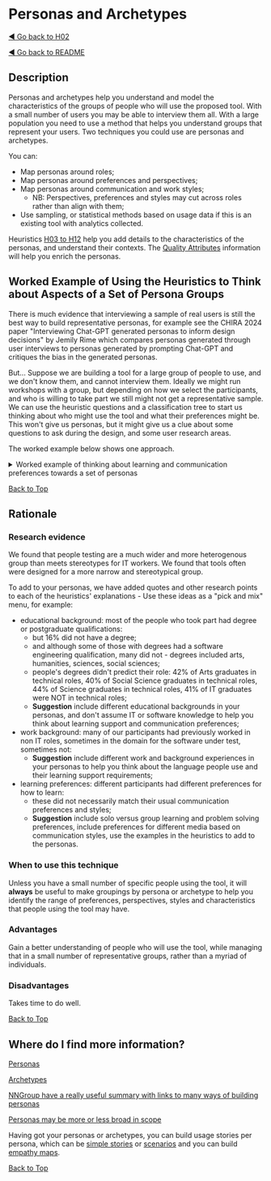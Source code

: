 <a name="TopofPage"></a>
# Personas and Archetypes

[◄ Go back to H02](H02-Who-will-use-or-be-affected-by-this-tool.md)

[◄ Go back to README](README.md)

## Description

Personas and archetypes help you understand and model the characteristics of the groups of people who will use the proposed tool. 
With a small number of users you may be able to interview them all. 
With a large population you need to use a method that helps you understand groups that represent your users. 
Two techniques you could use are personas and archetypes. 

You can:
-	Map personas around roles;
-	Map personas around preferences and perspectives; 
-	Map personas around communication and work styles;
    -	NB: Perspectives, preferences and styles may cut across roles rather than align with them;
-	Use sampling, or statistical methods based on usage data if this is an existing tool with analytics collected.

Heuristics [H03 to H12](README.md) help you add details to the characteristics of the personas, and understand their contexts.
The [Quality Attributes](Qualityattributesv2.md) information will help you enrich the personas.

## Worked Example of Using the Heuristics to Think about Aspects of a Set of Persona Groups

There is much evidence that interviewing a sample of real users is still the best way to build representative personas, for example see the CHIRA 2024 paper "Interviewing Chat-GPT generated personas to inform design decisions" by Jemily Rime which compares personas generated through user interviews to personas generated by prompting Chat-GPT and critiques the bias in the generated personas. 

But... Suppose we are building a tool for a large group of people to use, and we don't know them, and cannot interview them. Ideally we might run workshops with a group, but depending on how we select the participants, and who is willing to take part we still might not get a representative sample. We can use the heuristic questions and a classification tree to start us thinking about who might use the tool and what their preferences might be. This won't give us personas, but it might give us a clue about some questions to ask during the design, and some user research areas.

The worked example below shows one approach.

<details><summary>Worked example of thinking about learning and communication preferences towards a set of personas</summary>

### Step 1: Heuristic H04 Communication Preferences

Heuristic H04 is about communication preferences, and if we don't know that about the people who we want to use the tool, we could model it based on - for example - the DISC profile, giving us four potential communication styles - Blue/conscientious, Green/caring, Red/dominant and Yellow/social.  That communication preference affects how they want to receive and give information. Blue and Green tend to be more introvert, reserved. Red and yellow tend to be more extrovert, outgoing. Blue and Red tend to be focused on process and results. Green and yellow are more focused on people.  We might imagine their tool interface preferences: blue might want a detailed spreadsheet, Red might prefer bullet points on a powerpoint slide, Yellow might enjoy a chatting channel such a Slack. Green might want to work in a group at a whiteboard...  Is it worth thinking about how a tool might allow data to be shared between interfaces that allow both detail and overview, and allow both individual and group work?

We could therefore start our personas by imagining at least one persona for each DISC preference, and start a claasification tree. 

![start of a classification tree with 4 branches, D I S C][personasegmentH04](personasegmentH04.jpg)

[personasegmentH04]: personasegmentH04.jpg

### Step 2: Heuristic H05 Learning for Mastery or Learning for Task Completion

Heuristic H05 asks us to think about what type of learning people want to do when engaging with the tool. Are they wanting to master the tool and invest in the time to do that? Or, do they have limited time and simply want to carry out the next task. Both are reasonable approaches, and the same person may want to take different approaches at different times, or with different tools. They might have constraints because of budget pressures or management expectations. They may want to try out the tool quickly and then commit to mastering it.

Therefore we might need quick-start routes, wizards, short task-based videos, and also training/apprenticeship routes for mastery.

We can draw another mini-classification tree to show this split in approaches.

![classification tree segment showing mastery and task-based as two learning goals][personasegmentH05](personasegmentH05.jpg)

[personasegmentH05]: personasegmentH05.jpg

### Step 3: Heuristic H06 Learning preferences

Different people prefer to learn in different ways, and this may match to their communication preferences or be different. people may move from group to solo preferences and back again depending on context.
There are three areas we could start to consider: solo or group learning, theory or practical learning and the preferred media. Remember this also includes preferences, accessibility and also relates to H05 - for mastery we might want some theoretical basis, for task based we may prefer to be practical.

We can draw this in another classification tree segment,  breaking down as:

- Solo or group?
    - Solo
    - Group
        - pair learning
        - master - apprentice
        - teacher - group
        - ensemble     
- more theory or more practice?
    - more theoretical
    - more practical
- preferred media
    - video
    - audio
    - text
    - hands on 

This is shown in the figure below:

![classification tree segment matching list in text][personasegmentH06](personasegmentH06.jpg)

[personasegmentH06]: personasegmentH06.jpg

### Step 4: Putting H04, H05 and H06 together and selecting persona traits

Once we have those segments, we can assemble the whole classification tree, adn we find that we need 5 personas to cover all the options, because the learning preferences for solo and group break down into 5 branches.

The diagram shows we have named 5 persona groups with suggested preferences. This can make the basis of a fuller persona definition, tailored to our spefici context.

- Andy has Blue/C communication preferences, prefers solo learning, with theory in audio and text, to reach tool mastery
- Bill has Green/S communication preferences, preferes pair learning, practicall based, through video and hands-on, focused on completing the next task
- Carol has Red/D communication preferences, would like master/apprentice training that is practical, includes videos and hands-on learning, and is for tool mastery
- Dee has Blue/C communication preferences, would like a taught class, with some theory, through audio and text, for tool mastery
- Edi has yellow/I communication preferences, would like ensemble learning that is practical, hands-on, with supporting text and focused on the next task to be completed.

![classification tree illustrating bulleted list of personas in the text][personasegmentcommsandlearning](personasegmentcommsandlearning.jpg)

[personasegmentcommsandlearning]: personasegmentcommsandlearning.jpg

</details> 

[Back to Top](#TopofPage)

## Rationale

### Research evidence

We found that people testing are a much wider and more heterogenous group than meets stereotypes for IT workers. We found that tools often were designed for a more narrow and stereotypical group.

To add to your personas, we have added quotes and other research points to each of the heuristics' explanations - Use these ideas as a "pick and mix" menu, for example:
- educational background: most of the people who took part had degree or postgraduate qualifications:
    - but 16% did not have a degree;
    - and although some of those with degrees had a software engineering qualification, many did not - degrees included arts, humanities, sciences, social sciences;
    - people's degrees didn't predict their role: 42% of Arts graduates in technical roles, 40% of Social Science graduates in technical roles, 44% of Science graduates in technical roles, 41% of IT graduates were NOT in technical roles; 
    - **Suggestion** include different educational backgrounds in your personas, and don't assume IT or software knowledge to help you think about learning support and communication preferences;
- work background: many of our participants had previously worked in non IT roles, sometimes in the domain for the software under test, sometimes not:
    - **Suggestion** include different work and background experiences in your personas to help you think about the language people use and their learning support requirements;
- learning preferences: different participants had different preferences for how to learn:
    - these did not necessarily match their usual communication preferences and styles;    
    - **Suggestion**  include solo versus group learning and problem solving preferences, include preferences for different media based on communication styles, use the examples in the heuristics to add to the personas.


### When to use this technique
Unless you have a small number of specific people using the tool, it will **always** be useful to make groupings by persona or archetype to help you identify the range of preferences, perspectives, styles and characteristics that people using the tool may have.

### Advantages
Gain a better understanding of people who will use the tool, while managing that in a small number of representative groups, rather than a myriad of individuals.

### Disadvantages
Takes time to do well.

[Back to Top](#TopofPage)

## Where do I find more information?

[Personas](https://www.interaction-design.org/literature/article/personas-why-and-how-you-should-use-them)

[Archetypes](https://radinadoneva.medium.com/behavioural-archetypes-instead-of-personas-c7ccc5b8b998) 

[NNGroup have a really useful summary with links to many ways of building personas](https://www.nngroup.com/articles/personas-study-guide/)

[Personas may be more or less broad in scope](https://www.nngroup.com/articles/persona-scope/)

Having got your personas or archetypes, you can build usage stories per persona, which can be [simple stories](https://www.interaction-design.org/literature/topics/user-stories) or [scenarios](https://www.interaction-design.org/literature/topics/user-scenarios) and you can build [empathy maps](https://xd.adobe.com/ideas/process/user-research/10-tips-develop-better-empathy-maps/).

[Back to Top](#TopofPage)
